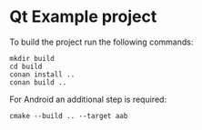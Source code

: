 Qt Example project
===================

To build the project run the following commands:

    mkdir build
    cd build
    conan install ..
    conan build ..

For Android an additional step is required:

    cmake --build .. --target aab
